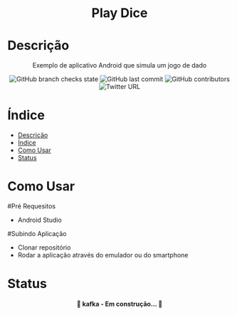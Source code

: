 <h1 align="center">Play Dice</h1>

Descrição
=================
<p align="center">Exemplo de aplicativo Android que simula um jogo de dado</p>

<p align="center">
  <img alt="GitHub branch checks state" src="https://img.shields.io/github/checks-status/deyviddfs/android-play-dice/main">
  <img alt="GitHub last commit" src="https://img.shields.io/github/last-commit/deyviddfs/android-play-dice">
  <img alt="GitHub contributors" src="https://img.shields.io/github/contributors/deyviddfs/android-play-dice">
  <img alt="Twitter URL" src="https://img.shields.io/twitter/url?style=social&url=https%3A%2F%2Ftwitter.com%2Fdeyviddfs">
</p>

Índice
=================
<!--ts-->
- [Descrição](#descrição)
- [Índice](#índice)
- [Como Usar](#como-usar)
- [Status](#status)
<!--te-->


Como Usar
=================

#Pré Requesitos
* Android Studio

#Subindo Aplicação
* Clonar repositório
* Rodar a aplicação através do emulador ou do smartphone



Status
=================
<h4 align="center"> 
	🚧  kafka - Em construção...  🚧
</h4>

